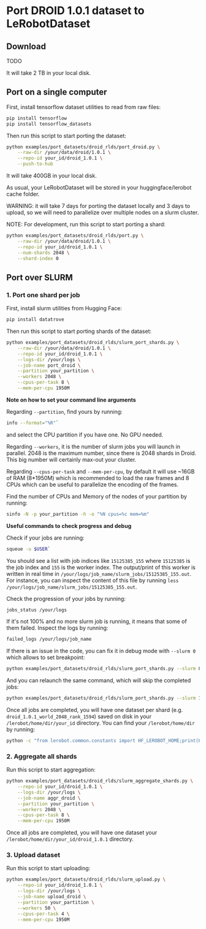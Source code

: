 # Port DROID 1.0.1 dataset to LeRobotDataset

## Download

TODO

It will take 2 TB in your local disk.

## Port on a single computer

First, install tensorflow dataset utilities to read from raw files:
```bash
pip install tensorflow
pip install tensorflow_datasets
```

Then run this script to start porting the dataset:
```bash
python examples/port_datasets/droid_rlds/port_droid.py \
    --raw-dir /your/data/droid/1.0.1 \
    --repo-id your_id/droid_1.0.1 \
    --push-to-hub
```

It will take 400GB in your local disk.

As usual, your LeRobotDataset will be stored in your huggingface/lerobot cache folder.

WARNING: it will take 7 days for porting the dataset locally and 3 days to upload, so we will need to parallelize over multiple nodes on a slurm cluster.

NOTE: For development, run this script to start porting a shard:
```bash
python examples/port_datasets/droid_rlds/port.py \
    --raw-dir /your/data/droid/1.0.1 \
    --repo-id your_id/droid_1.0.1 \
    --num-shards 2048 \
    --shard-index 0
```

## Port over SLURM

### 1. Port one shard per job

First, install slurm utilities from Hugging Face:
```bash
pip install datatrove
```

Then run this script to start porting shards of the dataset:
```bash
python examples/port_datasets/droid_rlds/slurm_port_shards.py \
    --raw-dir /your/data/droid/1.0.1 \
    --repo-id your_id/droid_1.0.1 \
    --logs-dir /your/logs \
    --job-name port_droid \
    --partition your_partition \
    --workers 2048 \
    --cpus-per-task 8 \
    --mem-per-cpu 1950M
```

**Note on how to set your command line arguments**

Regarding `--partition`, find yours by running:
```bash
info --format="%R"`
```
and select the CPU partition if you have one. No GPU needed.

Regarding `--workers`, it is the number of slurm jobs you will launch in parallel. 2048 is the maximum number, since there is 2048 shards in Droid. This big number will certainly max-out your cluster.

Regarding `--cpus-per-task` and `--mem-per-cpu`, by default it will use ~16GB of RAM (8*1950M) which is recommended to load the raw frames and 8 CPUs which can be useful to parallelize the encoding of the frames.

Find the number of CPUs and Memory of the nodes of your partition by running:
```bash
sinfo -N -p your_partition -h -o "%N cpus=%c mem=%m"
```

**Useful commands to check progress and debug**

Check if your jobs are running:
```bash
squeue -u $USER`
```

You should see a list with job indices like `15125385_155` where `15125385` is the job index and `155` is the worker index. The output/print of this worker is written in real time in `/your/logs/job_name/slurm_jobs/15125385_155.out`. For instance, you can inspect the content of this file by running `less /your/logs/job_name/slurm_jobs/15125385_155.out`.

Check the progression of your jobs by running:
```bash
jobs_status /your/logs
```

If it's not 100% and no more slurm job is running, it means that some of them failed. Inspect the logs by running:
```bash
failed_logs /your/logs/job_name
```

If there is an issue in the code, you can fix it in debug mode with `--slurm 0` which allows to set breakpoint:
```bash
python examples/port_datasets/droid_rlds/slurm_port_shards.py --slurm 0 ...
```

And you can relaunch the same command, which will skip the completed jobs:
```bash
python examples/port_datasets/droid_rlds/slurm_port_shards.py --slurm 1 ...
```

Once all jobs are completed, you will have one dataset per shard (e.g. `droid_1.0.1_world_2048_rank_1594`) saved on disk in your `/lerobot/home/dir/your_id` directory. You can find your `/lerobot/home/dir` by running:
```bash
python -c "from lerobot.common.constants import HF_LEROBOT_HOME;print(HF_LEROBOT_HOME)"
```


### 2. Aggregate all shards

Run this script to start aggregation:
```bash
python examples/port_datasets/droid_rlds/slurm_aggregate_shards.py \
    --repo-id your_id/droid_1.0.1 \
    --logs-dir /your/logs \
    --job-name aggr_droid \
    --partition your_partition \
    --workers 2048 \
    --cpus-per-task 8 \
    --mem-per-cpu 1950M
```

Once all jobs are completed, you will have one dataset your `/lerobot/home/dir/your_id/droid_1.0.1` directory.


### 3. Upload dataset

Run this script to start uploading:
```bash
python examples/port_datasets/droid_rlds/slurm_upload.py \
    --repo-id your_id/droid_1.0.1 \
    --logs-dir /your/logs \
    --job-name upload_droid \
    --partition your_partition \
    --workers 50 \
    --cpus-per-task 4 \
    --mem-per-cpu 1950M
```

